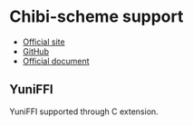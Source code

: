 Chibi-scheme support
====================

* [Official site](http://synthcode.com/wiki/chibi-scheme)
* [GitHub](https://github.com/ashinn/chibi-scheme/)
* [Official document](http://synthcode.com/scheme/chibi/)

YuniFFI
-------

YuniFFI supported through C extension.
